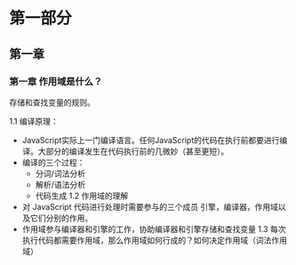 # 第一部分

## 第一章 

### 第一章 作用域是什么？

存储和查找变量的规则。

1.1 编译原理：
* JavaScript实际上一门编译语言。任何JavaScript的代码在执行前都要进行编译。大部分的编译发生在代码执行前的几微妙（甚至更短）。
* 编译的三个过程：
  * 分词/词法分析
  * 解析/语法分析
  * 代码生成
1.2 作用域的理解
* 对 JavaScript 代码进行处理时需要参与的三个成员 引擎，编译器，作用域以及它们分别的作用。
* 作用域参与编译器和引擎的工作，协助编译器和引擎存储和查找变量
1.3
每次执行代码都需要作用域，那么作用域如何行成的？如何决定作用域（词法作用域）




